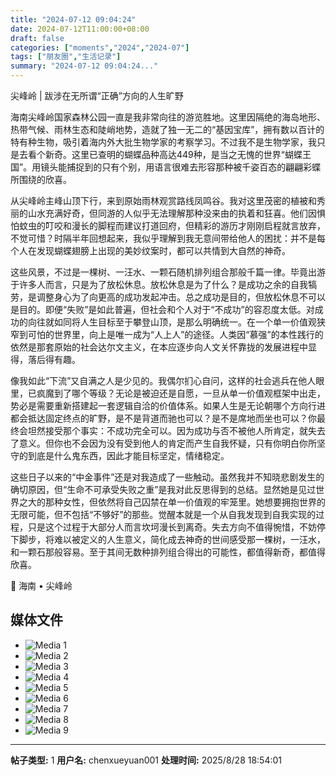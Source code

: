 ```yaml
---
title: "2024-07-12 09:04:24"
date: 2024-07-12T11:00:00+08:00
draft: false
categories: ["moments","2024","2024-07"]
tags: ["朋友圈","生活记录"]
summary: "2024-07-12 09:04:24..."
---
```


尖峰岭 | 跋涉在无所谓“正确”方向的人生旷野

海南尖峰岭国家森林公园一直是我非常向往的游览胜地。这里因隔绝的海岛地形、热带气候、雨林生态和陡峭地势，造就了独一无二的“基因宝库”，拥有数以百计的特有种生物，吸引着海内外大批生物学家的考察学习。不过我不是生物学家，我只是去看个新奇。这里已查明的蝴蝶品种高达449种，是当之无愧的世界“蝴蝶王国”。用镜头能捕捉到的只有个别，用语言很难去形容那种被千姿百态的翩翩彩蝶所围绕的欣喜。

从尖峰岭主峰山顶下行，来到原始雨林观赏路线凤鸣谷。我对这里茂密的植被和秀丽的山水充满好奇，但同游的人似乎无法理解那种没来由的执着和狂喜。他们因惧怕蚊虫的叮咬和漫长的脚程而建议打道回府，但精彩的游历才刚刚启程就言放弃，不觉可惜？时隔半年回想起来，我似乎理解到我无意间带给他人的困扰：并不是每个人在发现蝴蝶翅膀上出现的美妙纹案时，都可以共情到大自然的神奇。

这些风景，不过是一棵树、一汪水、一颗石随机排列组合那般千篇一律。毕竟出游于许多人而言，只是为了放松休息。放松休息是为了什么？是成功之余的自我犒劳，是调整身心为了向更高的成功发起冲击。总之成功是目的，但放松休息不可以是目的。即便“失败”是如此普遍，但社会和个人对于“不成功”的容忍度太低。对成功的向往就如同将人生目标至于攀登山顶，是那么明确统一。在一个单一价值观狭窄到可怕的世界里，向上是唯一成为“人上人”的途径。人类因“慕强”的本性践行的依然是那套原始的社会达尔文主义，在本应逐步向人文关怀靠拢的发展进程中显得，落后得有趣。

像我如此“下流”又自满之人是少见的。我偶尔扪心自问，这样的社会逃兵在他人眼里，已疯魔到了哪个等级？无论是被迫还是自愿，一旦从单一价值观框架中出走，势必是需要重新搭建起一套逻辑自洽的价值体系。如果人生是无论朝哪个方向行进都会抵达固定终点的旷野，是不是背道而驰也可以？是不是席地而坐也可以？你最终会坦然接受那个事实：不成功完全可以。因为成功与否不被他人所肯定，就失去了意义。但你也不会因为没有受到他人的肯定而产生自我怀疑，只有你明白你所坚守的到底是什么鬼东西，因此才能目标坚定，情绪稳定。

这些日子以来的“中金事件”还是对我造成了一些触动。虽然我并不知晓悲剧发生的确切原因，但“生命不可承受失败之重”是我对此反思得到的总结。显然她是见过世界之大的那种女性，但依然将自己囚禁在单一价值观的牢笼里。她想要拥抱世界的无限可能，但不包括“不够好”的那些。觉醒本就是一个从自我发现到自我实现的过程，只是这个过程于大部分人而言坎坷漫长到离奇。失去方向不值得惋惜，不妨停下脚步，将难以被定义的人生意义，简化成去神奇的世间感受那一棵树，一汪水，和一颗石那般容易。至于其间无数种排列组合得出的可能性，都值得新奇，都值得欣喜。

📍 海南 • 尖峰岭

## 媒体文件

- ![Media 1](/Moments/photos/2024-07-12/202407120904240.jpg)
- ![Media 2](/Moments/photos/2024-07-12/202407120904241.jpg)
- ![Media 3](/Moments/photos/2024-07-12/202407120904242.jpg)
- ![Media 4](/Moments/photos/2024-07-12/202407120904243.jpg)
- ![Media 5](/Moments/photos/2024-07-12/202407120904244.jpg)
- ![Media 6](/Moments/photos/2024-07-12/202407120904245.jpg)
- ![Media 7](/Moments/photos/2024-07-12/202407120904246.jpg)
- ![Media 8](/Moments/photos/2024-07-12/202407120904247.jpg)
- ![Media 9](/Moments/photos/2024-07-12/202407120904248.jpg)

---

**帖子类型:** 1
**用户名:** chenxueyuan001
**处理时间:** 2025/8/28 18:54:01
